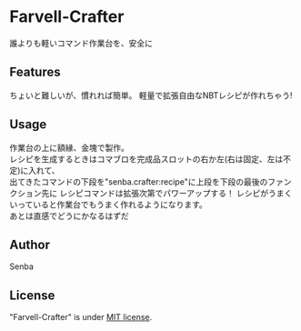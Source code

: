 # Farvell-Crafter
誰よりも軽いコマンド作業台を、安全に

## Features
ちょいと難しいが、慣れれば簡単。
軽量で拡張自由なNBTレシピが作れちゃう!

## Usage
作業台の上に額縁、金塊で製作。  
レシピを生成するときはコマブロを完成品スロットの右か左(右は固定、左は不定)に入れて、  
出てきたコマンドの下段を"senba.crafter:recipe"に上段を下段の最後のファンクション先に
レシピコマンドは拡張次第でパワーアップする！
レシピがうまくいっていると作業台でもうまく作れるようになります。  
あとは直感でどうにかなるはずだ

## Author
 Senba

## License
"Farvell-Crafter" is under [MIT license](https://en.wikipedia.org/wiki/MIT_License).

